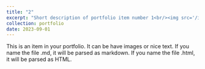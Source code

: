 ```yaml
---
title: "2"
excerpt: "Short description of portfolio item number 1<br/><img src='/images/500x300.png'>"
collection: portfolio
date: 2023-09-01
---
```


This is an item in your portfolio. It can be have images or nice text. If you name the file .md, it will be parsed as markdown. If you name the file .html, it will be parsed as HTML. 
